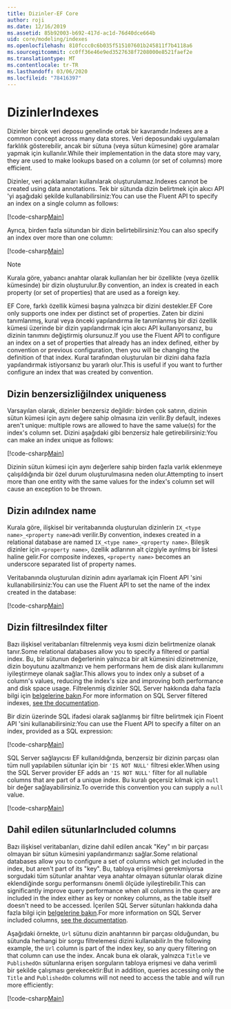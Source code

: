 ```yaml
---
title: Dizinler-EF Core
author: roji
ms.date: 12/16/2019
ms.assetid: 85b92003-b692-417d-ac1d-76d40dce664b
uid: core/modeling/indexes
ms.openlocfilehash: 810fccc0c6b035f515107601b245811f7b4118a6
ms.sourcegitcommit: cc0ff36e46e9ed3527638f7208000e8521faef2e
ms.translationtype: MT
ms.contentlocale: tr-TR
ms.lasthandoff: 03/06/2020
ms.locfileid: "78416397"
---
```

# <a name="indexes"></a><span data-ttu-id="a30cc-102">Dizinler</span><span class="sxs-lookup"><span data-stu-id="a30cc-102">Indexes</span></span>

<span data-ttu-id="a30cc-103">Dizinler birçok veri deposu genelinde ortak bir kavramdır.</span><span class="sxs-lookup"><span data-stu-id="a30cc-103">Indexes are a common concept across many data stores.</span></span> <span data-ttu-id="a30cc-104">Veri deposundaki uygulamaları farklılık gösterebilir, ancak bir sütuna (veya sütun kümesine) göre aramalar yapmak için kullanılır.</span><span class="sxs-lookup"><span data-stu-id="a30cc-104">While their implementation in the data store may vary, they are used to make lookups based on a column (or set of columns) more efficient.</span></span>

<span data-ttu-id="a30cc-105">Dizinler, veri açıklamaları kullanılarak oluşturulamaz.</span><span class="sxs-lookup"><span data-stu-id="a30cc-105">Indexes cannot be created using data annotations.</span></span> <span data-ttu-id="a30cc-106">Tek bir sütunda dizin belirtmek için akıcı API 'yi aşağıdaki şekilde kullanabilirsiniz:</span><span class="sxs-lookup"><span data-stu-id="a30cc-106">You can use the Fluent API to specify an index on a single column as follows:</span></span>

[!code-csharp[Main](../../../samples/core/Modeling/FluentAPI/Index.cs?name=Index&highlight=4)]

<span data-ttu-id="a30cc-107">Ayrıca, birden fazla sütundan bir dizin belirtebilirsiniz:</span><span class="sxs-lookup"><span data-stu-id="a30cc-107">You can also specify an index over more than one column:</span></span>

[!code-csharp[Main](../../../samples/core/Modeling/FluentAPI/IndexComposite.cs?name=Composite&highlight=4)]

> [!NOTE]
> <span data-ttu-id="a30cc-108">Kurala göre, yabancı anahtar olarak kullanılan her bir özellikte (veya özellik kümesinde) bir dizin oluşturulur.</span><span class="sxs-lookup"><span data-stu-id="a30cc-108">By convention, an index is created in each property (or set of properties) that are used as a foreign key.</span></span>
>
> <span data-ttu-id="a30cc-109">EF Core, farklı özellik kümesi başına yalnızca bir dizini destekler.</span><span class="sxs-lookup"><span data-stu-id="a30cc-109">EF Core only supports one index per distinct set of properties.</span></span> <span data-ttu-id="a30cc-110">Zaten bir dizini tanımlanmış, kural veya önceki yapılandırma ile tanımlanmış bir dizi özellik kümesi üzerinde bir dizin yapılandırmak için akıcı API kullanıyorsanız, bu dizinin tanımını değiştirmiş olursunuz.</span><span class="sxs-lookup"><span data-stu-id="a30cc-110">If you use the Fluent API to configure an index on a set of properties that already has an index defined, either by convention or previous configuration, then you will be changing the definition of that index.</span></span> <span data-ttu-id="a30cc-111">Kural tarafından oluşturulan bir dizini daha fazla yapılandırmak istiyorsanız bu yararlı olur.</span><span class="sxs-lookup"><span data-stu-id="a30cc-111">This is useful if you want to further configure an index that was created by convention.</span></span>

## <a name="index-uniqueness"></a><span data-ttu-id="a30cc-112">Dizin benzersizliği</span><span class="sxs-lookup"><span data-stu-id="a30cc-112">Index uniqueness</span></span>

<span data-ttu-id="a30cc-113">Varsayılan olarak, dizinler benzersiz değildir: birden çok satırın, dizinin sütun kümesi için aynı değere sahip olmasına izin verilir.</span><span class="sxs-lookup"><span data-stu-id="a30cc-113">By default, indexes aren't unique: multiple rows are allowed to have the same value(s) for the index's column set.</span></span> <span data-ttu-id="a30cc-114">Dizini aşağıdaki gibi benzersiz hale getirebilirsiniz:</span><span class="sxs-lookup"><span data-stu-id="a30cc-114">You can make an index unique as follows:</span></span>

[!code-csharp[Main](../../../samples/core/Modeling/FluentAPI/IndexUnique.cs?name=IndexUnique&highlight=5)]

<span data-ttu-id="a30cc-115">Dizinin sütun kümesi için aynı değerlere sahip birden fazla varlık eklenmeye çalışıldığında bir özel durum oluşturulmasına neden olur.</span><span class="sxs-lookup"><span data-stu-id="a30cc-115">Attempting to insert more than one entity with the same values for the index's column set will cause an exception to be thrown.</span></span>

## <a name="index-name"></a><span data-ttu-id="a30cc-116">Dizin adı</span><span class="sxs-lookup"><span data-stu-id="a30cc-116">Index name</span></span>

<span data-ttu-id="a30cc-117">Kurala göre, ilişkisel bir veritabanında oluşturulan dizinlerin `IX_<type name>_<property name>`adı verilir.</span><span class="sxs-lookup"><span data-stu-id="a30cc-117">By convention, indexes created in a relational database are named `IX_<type name>_<property name>`.</span></span> <span data-ttu-id="a30cc-118">Bileşik dizinler için `<property name>`, özellik adlarının alt çizgiyle ayrılmış bir listesi haline gelir.</span><span class="sxs-lookup"><span data-stu-id="a30cc-118">For composite indexes, `<property name>` becomes an underscore separated list of property names.</span></span>

<span data-ttu-id="a30cc-119">Veritabanında oluşturulan dizinin adını ayarlamak için Floent API 'sini kullanabilirsiniz:</span><span class="sxs-lookup"><span data-stu-id="a30cc-119">You can use the Fluent API to set the name of the index created in the database:</span></span>

[!code-csharp[Main](../../../samples/core/Modeling/FluentAPI/IndexName.cs?name=IndexName&highlight=5)]

## <a name="index-filter"></a><span data-ttu-id="a30cc-120">Dizin filtresi</span><span class="sxs-lookup"><span data-stu-id="a30cc-120">Index filter</span></span>

<span data-ttu-id="a30cc-121">Bazı ilişkisel veritabanları filtrelenmiş veya kısmi dizin belirtmenize olanak tanır.</span><span class="sxs-lookup"><span data-stu-id="a30cc-121">Some relational databases allow you to specify a filtered or partial index.</span></span> <span data-ttu-id="a30cc-122">Bu, bir sütunun değerlerinin yalnızca bir alt kümesini dizinetmenize, dizin boyutunu azaltmanızı ve hem performans hem de disk alanı kullanımını iyileştirmeye olanak sağlar.</span><span class="sxs-lookup"><span data-stu-id="a30cc-122">This allows you to index only a subset of a column's values, reducing the index's size and improving both performance and disk space usage.</span></span> <span data-ttu-id="a30cc-123">Filtrelenmiş dizinler SQL Server hakkında daha fazla bilgi için [belgelerine bakın](https://docs.microsoft.com/sql/relational-databases/indexes/create-filtered-indexes).</span><span class="sxs-lookup"><span data-stu-id="a30cc-123">For more information on SQL Server filtered indexes, [see the documentation](https://docs.microsoft.com/sql/relational-databases/indexes/create-filtered-indexes).</span></span>

<span data-ttu-id="a30cc-124">Bir dizin üzerinde SQL ifadesi olarak sağlanmış bir filtre belirtmek için Floent API 'sini kullanabilirsiniz:</span><span class="sxs-lookup"><span data-stu-id="a30cc-124">You can use the Fluent API to specify a filter on an index, provided as a SQL expression:</span></span>

[!code-csharp[Main](../../../samples/core/Modeling/FluentAPI/IndexFilter.cs?name=IndexFilter&highlight=5)]

<span data-ttu-id="a30cc-125">SQL Server sağlayıcısı EF kullanıldığında, benzersiz bir dizinin parçası olan tüm null yapılabilen sütunlar için bir `'IS NOT NULL'` filtresi ekler.</span><span class="sxs-lookup"><span data-stu-id="a30cc-125">When using the SQL Server provider EF adds an `'IS NOT NULL'` filter for all nullable columns that are part of a unique index.</span></span> <span data-ttu-id="a30cc-126">Bu kuralı geçersiz kılmak için `null` bir değer sağlayabilirsiniz.</span><span class="sxs-lookup"><span data-stu-id="a30cc-126">To override this convention you can supply a `null` value.</span></span>

[!code-csharp[Main](../../../samples/core/Modeling/FluentAPI/IndexNoFilter.cs?name=IndexNoFilter&highlight=6)]

## <a name="included-columns"></a><span data-ttu-id="a30cc-127">Dahil edilen sütunlar</span><span class="sxs-lookup"><span data-stu-id="a30cc-127">Included columns</span></span>

<span data-ttu-id="a30cc-128">Bazı ilişkisel veritabanları, dizine dahil edilen ancak "Key" ın bir parçası olmayan bir sütun kümesini yapılandırmanızı sağlar.</span><span class="sxs-lookup"><span data-stu-id="a30cc-128">Some relational databases allow you to configure a set of columns which get included in the index, but aren't part of its "key".</span></span> <span data-ttu-id="a30cc-129">Bu, tabloya erişilmesi gerekmiyorsa sorgudaki tüm sütunlar anahtar veya anahtar olmayan sütunlar olarak dizine eklendiğinde sorgu performansını önemli ölçüde iyileştirebilir.</span><span class="sxs-lookup"><span data-stu-id="a30cc-129">This can significantly improve query performance when all columns in the query are included in the index either as key or nonkey columns, as the table itself doesn't need to be accessed.</span></span> <span data-ttu-id="a30cc-130">İçerilen SQL Server sütunları hakkında daha fazla bilgi için [belgelerine bakın](https://docs.microsoft.com/sql/relational-databases/indexes/create-indexes-with-included-columns).</span><span class="sxs-lookup"><span data-stu-id="a30cc-130">For more information on SQL Server included columns, [see the documentation](https://docs.microsoft.com/sql/relational-databases/indexes/create-indexes-with-included-columns).</span></span>

<span data-ttu-id="a30cc-131">Aşağıdaki örnekte, `Url` sütunu dizin anahtarının bir parçası olduğundan, bu sütunda herhangi bir sorgu filtrelemesi dizini kullanabilir.</span><span class="sxs-lookup"><span data-stu-id="a30cc-131">In the following example, the `Url` column is part of the index key, so any query filtering on that column can use the index.</span></span> <span data-ttu-id="a30cc-132">Ancak buna ek olarak, yalnızca `Title` ve `PublishedOn` sütunlarına erişen sorguların tabloya erişmesi ve daha verimli bir şekilde çalışması gerekecektir:</span><span class="sxs-lookup"><span data-stu-id="a30cc-132">But in addition, queries accessing only the `Title` and `PublishedOn` columns will not need to access the table and will run more efficiently:</span></span>

[!code-csharp[Main](../../../samples/core/Modeling/FluentAPI/IndexInclude.cs?name=IndexInclude&highlight=5-9)]
